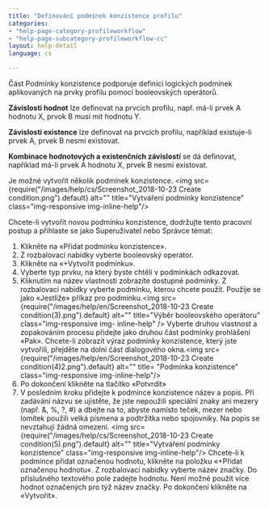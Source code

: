 ```yaml
---
title: "Definování podmínek konzistence profilu"
categories:
- "help-page-category-profileworkflow"
- "help-page-subcategory-profileworkflow-cc"
layout: help-detail
language: cs

---
```


Část Podmínky konzistence podporuje definici logických podmínek aplikovaných na prvky profilu pomocí booleovských operátorů.

**Závislosti hodnot** lze definovat na prvcích profilu, např. má-li prvek A hodnotu X, prvok B musí mít hodnotu Y.

**Závislosti existence** lze definovat na prvcích profilu, například existuje-li prvek A, prvek B nesmí existovat.

**Kombinace hodnotových a existenčních závislostí** se dá definovat, například má-li prvek A hodnotu X, prvek B nesmí existovat.

Je možné vytvořit několik podmínek konzistence. <img src={require("/images/help/cs/Screenshot_2018-10-23 Create condition.png").default} alt="" title="Vytváření podmínky konzistence" class="img-responsive img-inline-help"/>

Chcete-li vytvořit novou podmínku konzistence, dodržujte tento pracovní postup a přihlaste se jako Superuživatel nebo Správce témat:

1. Klikněte na &laquo;Přidat podmínku konzistence&raquo;.
2. Z rozbalovací nabídky vyberte booleovský operátor.
3. Klikněte na &laquo;+Vytvořit podmínku&raquo;.
4. Vyberte typ prvku, na který byste chtěli v podmínkách odkazovat.
5. Kliknutím na název vlastnosti zobrazíte dostupné podmínky. Z rozbalovací nabídky vyberte podmínku, kterou chcete použít. Použije se jako &laquo;Jestliže&raquo; příkaz pro podmínku.<img src={require("/images/help/en/Screenshot_2018-10-23 Create condition(3).png").default} alt="" title="Výběr booleovského operátoru" class="img-responsive img- inline-help" />
Vyberte druhou vlastnost a zopakováním procesu přidejte jako druhou část podmínky prohlášení &laquo;Pak&raquo;. Chcete-li zobrazit výraz podmínky konzistence, který jste vytvořili, přejděte na dolní část dialogového okna.<img src={require("/images/help/en/Screenshot_2018-10-23 Create condition(4)2.png").default} alt="" title= "Podmínka konzistence" class="img-responsive img-inline-help"/>
6. Po dokončení klikněte na tlačítko &laquo;Potvrdit&raquo;
7. V posledním kroku přidejte k podmínce konzistence název a popis. Při zadávání názvu se ujistěte, že jste nepoužili speciální znaky ani mezery (např. &, %, ?, #) a dbejte na to, abyste namísto teček, mezer nebo lomítek použili velká písmena a podtržítka nebo spojovníky. Na popis se nevztahují žádná omezení.
<img src={require("/images/help/cs/Screenshot_2018-10-23 Create condition(5).png").default} alt="" title="Vytváření podmínky konzistence" class="img-responsive img-inline-help"/> Chcete-li k podmínce přidat označenou hodnotu, klikněte na položku &laquo;+Přidat označenou hodnotu&laquo;. Z rozbalovací nabídky vyberte název značky. Do příslušného textového pole zadejte hodnotu. Není možné použít více hodnot označených pro týž název značky. Po dokončení klikněte na &laquo;Vytvořit&raquo;.
